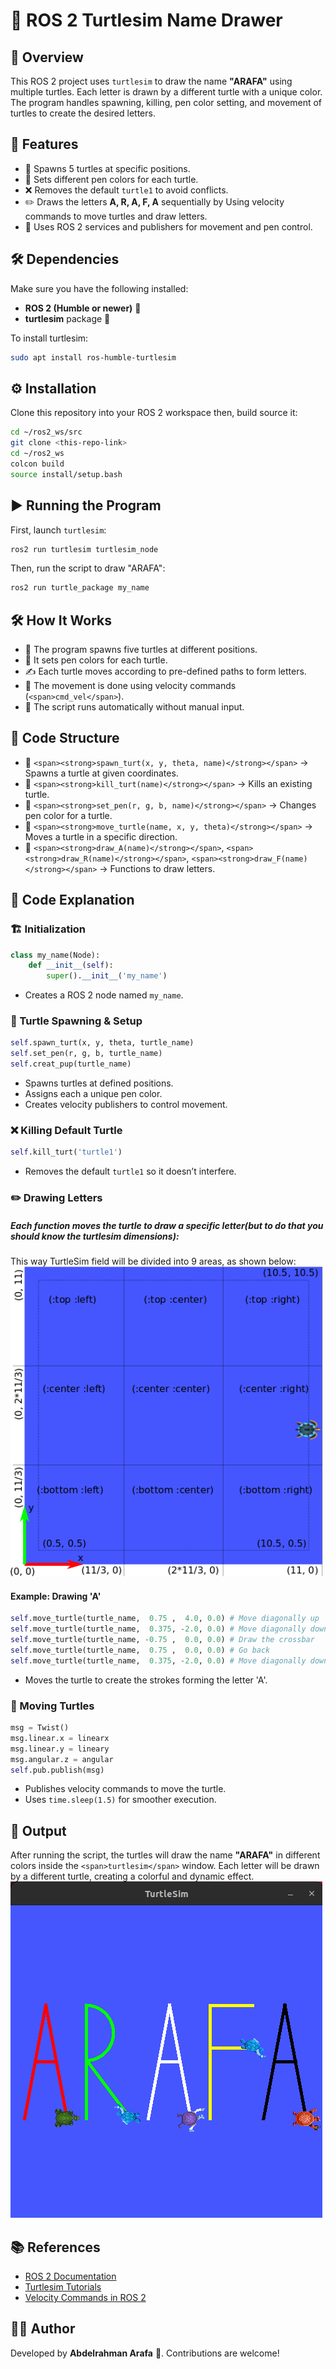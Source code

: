 # 🐢 ROS 2 Turtlesim Name Drawer

## 🚀 Overview

This ROS 2 project uses `turtlesim` to draw the name **"ARAFA"** using multiple turtles. Each letter is drawn by a different turtle with a unique color. The program handles spawning, killing, pen color setting, and movement of turtles to create the desired letters.

## 📌 Features

* 🐢 Spawns 5 turtles at specific positions.
* 🎨 Sets different pen colors for each turtle.
* ❌ Removes the default `turtle1` to avoid conflicts.
* ✏️ Draws the letters **A, R, A, F, A** sequentially by Using velocity commands to move turtles and draw letters.
* 🔄 Uses ROS 2 services and publishers for movement and pen control.

## 🛠 Dependencies

Make sure you have the following installed:

* **ROS 2 (Humble or newer)** 🦾
* **turtlesim** package 🐢

To install turtlesim:

```bash
sudo apt install ros-humble-turtlesim
```

## ⚙️ Installation

Clone this repository into your ROS 2 workspace then, build source it:

```bash
cd ~/ros2_ws/src
git clone <this-repo-link>
cd ~/ros2_ws
colcon build
source install/setup.bash
```

## ▶️ Running the Program

First, launch `turtlesim`:

```bash
ros2 run turtlesim turtlesim_node
```

Then, run the script to draw "ARAFA":

```bash
ros2 run turtle_package my_name
```

## 🛠️ How It Works

* 🐢 The program spawns five turtles at different positions.
* 🎨 It sets pen colors for each turtle.
* ✍️ Each turtle moves according to pre-defined paths to form letters.
* 📡 The movement is done using velocity commands (`<span>cmd_vel</span>`).
* 🤖 The script runs automatically without manual input.

## 📂 Code Structure

* 🔹 `<span><strong>spawn_turt(x, y, theta, name)</strong></span>` → Spawns a turtle at given coordinates.
* 🔹 `<span><strong>kill_turt(name)</strong></span>` → Kills an existing turtle.
* 🔹 `<span><strong>set_pen(r, g, b, name)</strong></span>` → Changes pen color for a turtle.
* 🔹 `<span><strong>move_turtle(name, x, y, theta)</strong></span>` → Moves a turtle in a specific direction.
* 🔹 `<span><strong>draw_A(name)</strong></span>`, `<span><strong>draw_R(name)</strong></span>`, `<span><strong>draw_F(name)</strong></span>` → Functions to draw letters.

## 📜 Code Explanation

### 🏗 Initialization

```python
class my_name(Node):
    def __init__(self):
        super().__init__('my_name')
```

* Creates a ROS 2 node named `my_name`.

### 🐢 Turtle Spawning & Setup

```python
self.spawn_turt(x, y, theta, turtle_name)
self.set_pen(r, g, b, turtle_name)
self.creat_pup(turtle_name)
```

* Spawns turtles at defined positions.
* Assigns each a unique pen color.
* Creates velocity publishers to control movement.

### ❌ Killing Default Turtle

```python
self.kill_turt('turtle1')
```

* Removes the default `turtle1` so it doesn’t interfere.

### ✏️ Drawing Letters

##### Each function moves the turtle to draw a specific letter(but to do that you should know the turtlesim dimensions):

This way TurtleSim field will be divided into 9 areas, as shown below:
![Alt text](https://github.com/MMSAutonomousTeam/Test/blob/0f19006d869143628a329f2b903f423b4eb489b4/3rfa/1.1st_week_task/images/1.png)

#### Example: Drawing 'A'

```python
self.move_turtle(turtle_name,  0.75 ,  4.0, 0.0) # Move diagonally up
self.move_turtle(turtle_name,  0.375, -2.0, 0.0) # Move diagonally down
self.move_turtle(turtle_name, -0.75 ,  0.0, 0.0) # Draw the crossbar
self.move_turtle(turtle_name,  0.75 ,  0.0, 0.0) # Go back
self.move_turtle(turtle_name,  0.375, -2.0, 0.0) # Move diagonally down
```

* Moves the turtle to create the strokes forming the letter 'A'.

### 🔄 Moving Turtles

```python
msg = Twist()
msg.linear.x = linearx
msg.linear.y = lineary
msg.angular.z = angular
self.pub.publish(msg)
```

* Publishes velocity commands to move the turtle.
* Uses `time.sleep(1.5)` for smoother execution.

## 📌 Output

After running the script, the turtles will draw the name **"ARAFA"** in different colors inside the `<span>turtlesim</span>` window. Each letter will be drawn by a different turtle, creating a colorful and dynamic effect.
![Alt text](https://github.com/MMSAutonomousTeam/Test/blob/0f19006d869143628a329f2b903f423b4eb489b4/3rfa/1.1st_week_task/images/2.png)

## 📚 References

* [ROS 2 Documentation]()
* [Turtlesim Tutorials]()
* [Velocity Commands in ROS 2]()

## 👨‍💻 Author

Developed by **Abdelrahman Arafa** 🚀. Contributions are welcome!


